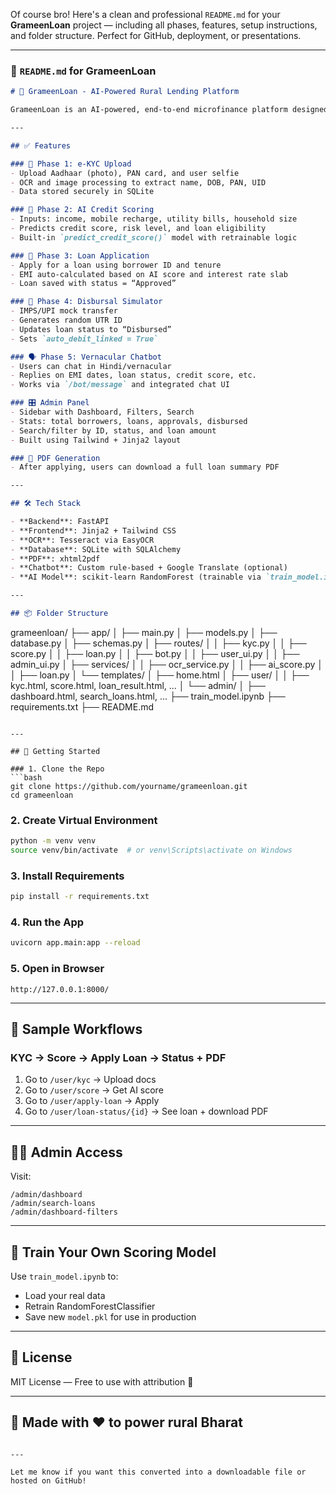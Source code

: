 Of course bro! Here's a clean and professional `README.md` for your **GrameenLoan** project — including all phases, features, setup instructions, and folder structure. Perfect for GitHub, deployment, or presentations.

---

### 📄 `README.md` for GrameenLoan

```markdown
# 🚀 GrameenLoan - AI-Powered Rural Lending Platform

GrameenLoan is an AI-powered, end-to-end microfinance platform designed to help NBFCs streamline rural loan applications. It features digital KYC, AI credit scoring, a mini loan management system, disbursal simulation, vernacular chatbot, and a full admin dashboard — all built with FastAPI, TailwindCSS, and Jinja2.

---

## ✅ Features

### 🧾 Phase 1: e-KYC Upload
- Upload Aadhaar (photo), PAN card, and user selfie
- OCR and image processing to extract name, DOB, PAN, UID
- Data stored securely in SQLite

### 🧠 Phase 2: AI Credit Scoring
- Inputs: income, mobile recharge, utility bills, household size
- Predicts credit score, risk level, and loan eligibility
- Built-in `predict_credit_score()` model with retrainable logic

### 💸 Phase 3: Loan Application
- Apply for a loan using borrower ID and tenure
- EMI auto-calculated based on AI score and interest rate slab
- Loan saved with status = “Approved”

### 🏦 Phase 4: Disbursal Simulator
- IMPS/UPI mock transfer
- Generates random UTR ID
- Updates loan status to “Disbursed”
- Sets `auto_debit_linked = True`

### 🗣️ Phase 5: Vernacular Chatbot
- Users can chat in Hindi/vernacular
- Replies on EMI dates, loan status, credit score, etc.
- Works via `/bot/message` and integrated chat UI

### 🎛️ Admin Panel
- Sidebar with Dashboard, Filters, Search
- Stats: total borrowers, loans, approvals, disbursed
- Search/filter by ID, status, and loan amount
- Built using Tailwind + Jinja2 layout

### 📄 PDF Generation
- After applying, users can download a full loan summary PDF

---

## 🛠 Tech Stack

- **Backend**: FastAPI
- **Frontend**: Jinja2 + Tailwind CSS
- **OCR**: Tesseract via EasyOCR
- **Database**: SQLite with SQLAlchemy
- **PDF**: xhtml2pdf
- **Chatbot**: Custom rule-based + Google Translate (optional)
- **AI Model**: scikit-learn RandomForest (trainable via `train_model.ipynb`)

---

## 📦 Folder Structure

```
grameenloan/
├── app/
│   ├── main.py
│   ├── models.py
│   ├── database.py
│   ├── schemas.py
│   ├── routes/
│   │   ├── kyc.py
│   │   ├── score.py
│   │   ├── loan.py
│   │   ├── bot.py
│   │   ├── user_ui.py
│   │   ├── admin_ui.py
│   ├── services/
│   │   ├── ocr_service.py
│   │   ├── ai_score.py
│   │   ├── loan.py
│   └── templates/
│       ├── home.html
│       ├── user/
│       │   ├── kyc.html, score.html, loan_result.html, ...
│       └── admin/
│           ├── dashboard.html, search_loans.html, ...
├── train_model.ipynb
├── requirements.txt
├── README.md
```

---

## 🚀 Getting Started

### 1. Clone the Repo
```bash
git clone https://github.com/yourname/grameenloan.git
cd grameenloan
```

### 2. Create Virtual Environment
```bash
python -m venv venv
source venv/bin/activate  # or venv\Scripts\activate on Windows
```

### 3. Install Requirements
```bash
pip install -r requirements.txt
```

### 4. Run the App
```bash
uvicorn app.main:app --reload
```

### 5. Open in Browser
```
http://127.0.0.1:8000/
```

---

## 📌 Sample Workflows

### KYC → Score → Apply Loan → Status + PDF
1. Go to `/user/kyc` → Upload docs
2. Go to `/user/score` → Get AI score
3. Go to `/user/apply-loan` → Apply
4. Go to `/user/loan-status/{id}` → See loan + download PDF

---

## 👨‍💼 Admin Access

Visit:
```
/admin/dashboard
/admin/search-loans
/admin/dashboard-filters
```

---

## 🤖 Train Your Own Scoring Model

Use `train_model.ipynb` to:
- Load your real data
- Retrain RandomForestClassifier
- Save new `model.pkl` for use in production

---

## 📄 License

MIT License — Free to use with attribution 🙌

---

## 💬 Made with ❤️ to power rural Bharat
```

---

Let me know if you want this converted into a downloadable file or hosted on GitHub!